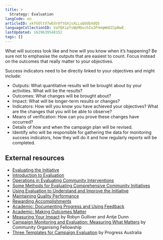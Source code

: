 ```yaml
---
title: >
  Strategy: Evaluation
langCode: en
articleID: xkfGOltV7wEdr0ftGXjsXLLuQddbXdQ5
languageCollectionID: VafQXipYsWpMOuchIo2PnHqWmDZ1pNwE
lastUpdated: 1629639548152
tags: []
---
```


What will success look like and how will you know when it’s happening? Be sure not to emphasise the outputs that are easiest to count. Focus instead on the outcomes that really matter to your objectives.

Success indicators need to be directly linked to your objectives and might include:

-   Outputs: What quantitative results will be brought about by your activities. What will be the results?
-   Outcomes: What changes will be brought about?
-   Impact: What will be longer-term results or changes?
-   Indicators: How will you know you have achieved your objectives? What are the changes that you will be able to observe?
-   Means of verification: How can you prove these changes have occurred?
-   Details of how and when the campaign plan will be revised.
-   Identify who will be responsible for gathering the data for monitoring success indicators, how they will do it and how regularly reports will be completed.

## External resources

-   [Evaluating the Initiative](https://ctb.ku.edu/en/evaluating-initiative)
-   [Introduction to Evaluation](https://ctb.ku.edu/en/table-of-contents/evaluate/evaluation)
-   [Operations in Evaluating Community Interventions](https://ctb.ku.edu/en/table-of-contents/evaluate/evaluate-community-interventions)
-   [Some Methods for Evaluating Comprehensive Community Initiatives](https://ctb.ku.edu/en/table-of-contents/evaluate/evaluate-community-initiatives)
-   [Using Evaluation to Understand and Improve the Initiative](https://ctb.ku.edu/en/table-of-contents/evaluate/evaluation-to-understand-and-improve)
-   [Maintaining Quality Performance](https://ctb.ku.edu/en/table-of-contents/maintain/maintain-quality-performance)
-   [Rewarding Accomplishments](https://ctb.ku.edu/en/table-of-contents/maintain/reward-accomplishments)
-   [Academic: Documenting Progress and Using Feedback](https://ctb.ku.edu/en/best-change-processes/documenting-progress-and-using-feedback/overview)
-   [Academic: Making Outcomes Matter](https://ctb.ku.edu/en/best-change-processes/making-outcomes-matter/overview)
-   [Measuring Your Impact](https://commonslibrary.org/measuring-your-impact/) by Robyn Gulliver and Antje Dunn
-   [Campaign Monitoring and Evaluation: Measuring What Matters](https://commonslibrary.org/campaign-monitoring-and-evaluation-measuring-what-matters/) by Community Organising Fellowship
-   [Three Templates for Campaign Evaluation](https://commonslibrary.org/guide-3-templates-for-campaign-evaluation/) by Progress Australia